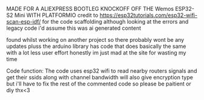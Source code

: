 MADE FOR A ALIEXPRESS BOOTLEG KNOCKOFF OFF THE Wemos ESP32-S2 Mini WITH PLATFORMIO
credit to https://esp32tutorials.com/esp32-wifi-scan-esp-idf/ for the code scaffolding
although looking at the errors and legacy code i'd assume this was ai generated content

found whilst working on another project so there probably wont be any updates 
pluss the arduino library has code that does basically the same with a lot less user effort
honestly im just mad at the site for wasting my time

Code function:
  The code uses esp32 wifi to read nearby routers signals and get their ssids along with channel bandwidth
  will also give encryption type but i'll have to fix the rest of the commented code so please be paitient or diy thx<3
